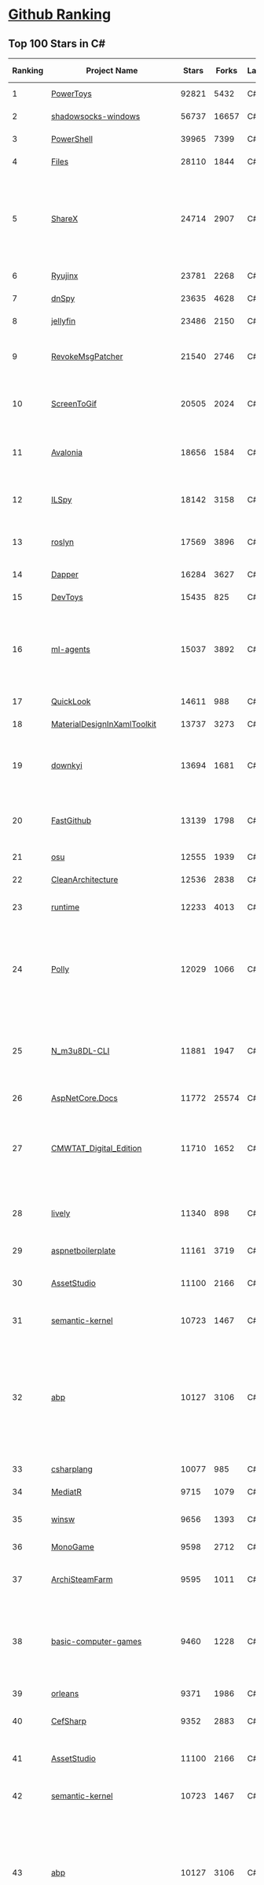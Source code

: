 [Github Ranking](../README.md)
==========

## Top 100 Stars in C\#

| Ranking | Project Name | Stars | Forks | Language | Open Issues | Description | Last Commit |
| ------- | ------------ | ----- | ----- | -------- | ----------- | ----------- | ----------- |
| 1 | [PowerToys](https://github.com/microsoft/PowerToys) | 92821 | 5432 | C# | 5143 | Windows system utilities to maximize productivity | 2023-07-09T06:30:10Z |
| 2 | [shadowsocks-windows](https://github.com/shadowsocks/shadowsocks-windows) | 56737 | 16657 | C# | 132 | A C# port of shadowsocks | 2023-04-19T22:26:37Z |
| 3 | [PowerShell](https://github.com/PowerShell/PowerShell) | 39965 | 7399 | C# | 3390 | PowerShell for every system! | 2023-07-08T19:18:36Z |
| 4 | [Files](https://github.com/files-community/Files) | 28110 | 1844 | C# | 437 | Building the best file manager experience for Windows | 2023-07-09T07:34:58Z |
| 5 | [ShareX](https://github.com/ShareX/ShareX) | 24714 | 2907 | C# | 561 | ShareX is a free and open source program that lets you capture or record any area of your screen and share it with a single press of a key. It also allows uploading images, text or other types of files to many supported destinations you can choose from. | 2023-07-07T15:35:59Z |
| 6 | [Ryujinx](https://github.com/Ryujinx/Ryujinx) | 23781 | 2268 | C# | 492 | Experimental Nintendo Switch Emulator written in C# | 2023-07-09T04:11:10Z |
| 7 | [dnSpy](https://github.com/dnSpy/dnSpy) | 23635 | 4628 | C# | 0 | .NET debugger and assembly editor | 2020-12-20T23:55:15Z |
| 8 | [jellyfin](https://github.com/jellyfin/jellyfin) | 23486 | 2150 | C# | 724 | The Free Software Media System | 2023-07-08T14:31:49Z |
| 9 | [RevokeMsgPatcher](https://github.com/huiyadanli/RevokeMsgPatcher) | 21540 | 2746 | C# | 38 | :trollface: A hex editor for WeChat/QQ/TIM - PC版微信/QQ/TIM防撤回补丁（我已经看到了，撤回也没用了） | 2023-05-13T04:10:51Z |
| 10 | [ScreenToGif](https://github.com/NickeManarin/ScreenToGif) | 20505 | 2024 | C# | 219 | 🎬 ScreenToGif allows you to record a selected area of your screen, edit and save it as a gif or video. | 2023-06-25T11:58:26Z |
| 11 | [Avalonia](https://github.com/AvaloniaUI/Avalonia) | 18656 | 1584 | C# | 1160 | Develop Desktop, Embedded, Mobile and WebAssembly apps with C# and XAML. The most popular .NET Foundation community project. | 2023-07-09T04:08:49Z |
| 12 | [ILSpy](https://github.com/icsharpcode/ILSpy) | 18142 | 3158 | C# | 195 | .NET Decompiler with support for PDB generation, ReadyToRun, Metadata (&more) - cross-platform! | 2023-07-04T04:39:42Z |
| 13 | [roslyn](https://github.com/dotnet/roslyn) | 17569 | 3896 | C# | 8207 | The Roslyn .NET compiler provides C# and Visual Basic languages with rich code analysis APIs. | 2023-07-09T05:27:21Z |
| 14 | [Dapper](https://github.com/DapperLib/Dapper) | 16284 | 3627 | C# | 377 | Dapper - a simple object mapper for .Net | 2023-07-08T15:44:00Z |
| 15 | [DevToys](https://github.com/veler/DevToys) | 15435 | 825 | C# | 180 | A Swiss Army knife for developers. | 2023-07-09T00:39:06Z |
| 16 | [ml-agents](https://github.com/Unity-Technologies/ml-agents) | 15037 | 3892 | C# | 139 | The Unity Machine Learning Agents Toolkit (ML-Agents) is an open-source project that enables games and simulations to serve as environments for training intelligent agents using deep reinforcement learning and imitation learning. | 2023-06-30T06:02:01Z |
| 17 | [QuickLook](https://github.com/QL-Win/QuickLook) | 14611 | 988 | C# | 392 | Bring macOS “Quick Look” feature to Windows | 2023-06-25T06:51:17Z |
| 18 | [MaterialDesignInXamlToolkit](https://github.com/MaterialDesignInXAML/MaterialDesignInXamlToolkit) | 13737 | 3273 | C# | 155 | Google's Material Design in XAML & WPF, for C# & VB.Net.  | 2023-07-03T01:05:30Z |
| 19 | [downkyi](https://github.com/leiurayer/downkyi) | 13694 | 1681 | C# | 392 | 哔哩下载姬downkyi，哔哩哔哩网站视频下载工具，支持批量下载，支持8K、HDR、杜比视界，提供工具箱（音视频提取、去水印等）。https://t.me/+7zeNbdkP0TEzODll | 2023-05-26T10:23:41Z |
| 20 | [FastGithub](https://github.com/dotnetcore/FastGithub) | 13139 | 1798 | C# | 133 | github加速神器，解决github打不开、用户头像无法加载、releases无法上传下载、git-clone、git-pull、git-push失败等问题 | 2023-05-12T16:38:00Z |
| 21 | [osu](https://github.com/ppy/osu) | 12555 | 1939 | C# | 1015 | rhythm is just a *click* away! | 2023-07-09T01:52:00Z |
| 22 | [CleanArchitecture](https://github.com/jasontaylordev/CleanArchitecture) | 12536 | 2838 | C# | 1 | Clean Architecture Solution Template for ASP.NET Core | 2023-07-09T04:44:17Z |
| 23 | [runtime](https://github.com/dotnet/runtime) | 12233 | 4013 | C# | 8328 | .NET is a cross-platform runtime for cloud, mobile, desktop, and IoT apps. | 2023-07-09T07:27:16Z |
| 24 | [Polly](https://github.com/App-vNext/Polly) | 12029 | 1066 | C# | 64 | Polly is a .NET resilience and transient-fault-handling library that allows developers to express policies such as Retry, Circuit Breaker, Timeout, Bulkhead Isolation, and Fallback in a fluent and thread-safe manner. From version 6.0.1, Polly targets .NET Standard 1.1 and 2.0+. | 2023-07-06T17:30:16Z |
| 25 | [N_m3u8DL-CLI](https://github.com/nilaoda/N_m3u8DL-CLI) | 11881 | 1947 | C# | 227 | [.NET] m3u8 downloader 开源的命令行m3u8/HLS/dash下载器，支持普通AES-128-CBC解密，多线程，自定义请求头等. 支持简体中文,繁体中文和英文. English Supported. | 2023-06-03T09:30:55Z |
| 26 | [AspNetCore.Docs](https://github.com/dotnet/AspNetCore.Docs) | 11772 | 25574 | C# | 408 | Documentation for ASP.NET Core | 2023-07-08T22:23:52Z |
| 27 | [CMWTAT_Digital_Edition](https://github.com/TGSAN/CMWTAT_Digital_Edition) | 11710 | 1652 | C# | 21 | CloudMoe Windows 10/11 Activation Toolkit get digital license, the best open source Win 10/11 activator in GitHub. GitHub 上最棒的开源 Win10/Win11 数字权利（数字许可证）激活工具！ | 2023-02-06T22:24:51Z |
| 28 | [lively](https://github.com/rocksdanister/lively) | 11340 | 898 | C# | 246 | Free and open-source software that allows users to set animated desktop wallpapers and screensavers powered by WinUI 3. | 2023-07-09T03:33:03Z |
| 29 | [aspnetboilerplate](https://github.com/aspnetboilerplate/aspnetboilerplate) | 11161 | 3719 | C# | 206 | ASP.NET Boilerplate - Web Application Framework | 2023-07-05T19:23:35Z |
| 30 | [AssetStudio](https://github.com/Perfare/AssetStudio) | 11100 | 2166 | C# | 177 | AssetStudio is a tool for exploring, extracting and exporting assets and assetbundles. | 2022-12-08T15:37:37Z |
| 31 | [semantic-kernel](https://github.com/microsoft/semantic-kernel) | 10723 | 1467 | C# | 211 | Integrate cutting-edge LLM technology quickly and easily into your apps | 2023-07-09T07:20:59Z |
| 32 | [abp](https://github.com/abpframework/abp) | 10127 | 3106 | C# | 557 | Open Source Web Application Framework for ASP.NET Core. Offers an opinionated architecture to build enterprise software solutions with best practices on top of the .NET and the ASP.NET Core platforms. Provides the fundamental infrastructure, production-ready startup templates, application modules, UI themes, tooling, guides and documentation. | 2023-07-09T07:32:26Z |
| 33 | [csharplang](https://github.com/dotnet/csharplang) | 10077 | 985 | C# | 427 | The official repo for the design of the C# programming language | 2023-07-07T20:54:08Z |
| 34 | [MediatR](https://github.com/jbogard/MediatR) | 9715 | 1079 | C# | 3 | Simple, unambitious mediator implementation in .NET | 2023-07-07T19:41:14Z |
| 35 | [winsw](https://github.com/winsw/winsw) | 9656 | 1393 | C# | 162 | A wrapper executable that can run any executable as a Windows service, in a permissive license. | 2023-06-30T09:46:40Z |
| 36 | [MonoGame](https://github.com/MonoGame/MonoGame) | 9598 | 2712 | C# | 714 | One framework for creating powerful cross-platform games. | 2023-06-09T14:33:18Z |
| 37 | [ArchiSteamFarm](https://github.com/JustArchiNET/ArchiSteamFarm) | 9595 | 1011 | C# | 1 | C# application with primary purpose of farming Steam cards from multiple accounts simultaneously. | 2023-07-09T02:29:03Z |
| 38 | [basic-computer-games](https://github.com/coding-horror/basic-computer-games) | 9460 | 1228 | C# | 12 | An updated version of the classic "Basic Computer Games" book, with well-written examples in a variety of common MEMORY SAFE, SCRIPTING programming languages. See https://coding-horror.github.io/basic-computer-games/ | 2023-07-08T19:46:28Z |
| 39 | [orleans](https://github.com/dotnet/orleans) | 9371 | 1986 | C# | 494 | Cloud Native application framework for .NET | 2023-07-08T11:25:46Z |
| 40 | [CefSharp](https://github.com/cefsharp/CefSharp) | 9352 | 2883 | C# | 47 | .NET (WPF and Windows Forms) bindings for the Chromium Embedded Framework | 2023-07-01T21:24:15Z |
| 41 | [AssetStudio](https://github.com/Perfare/AssetStudio) | 11100 | 2166 | C# | 177 | AssetStudio is a tool for exploring, extracting and exporting assets and assetbundles. | 2022-12-08T15:37:37Z |
| 42 | [semantic-kernel](https://github.com/microsoft/semantic-kernel) | 10723 | 1467 | C# | 211 | Integrate cutting-edge LLM technology quickly and easily into your apps | 2023-07-09T07:20:59Z |
| 43 | [abp](https://github.com/abpframework/abp) | 10127 | 3106 | C# | 557 | Open Source Web Application Framework for ASP.NET Core. Offers an opinionated architecture to build enterprise software solutions with best practices on top of the .NET and the ASP.NET Core platforms. Provides the fundamental infrastructure, production-ready startup templates, application modules, UI themes, tooling, guides and documentation. | 2023-07-09T07:32:26Z |
| 44 | [csharplang](https://github.com/dotnet/csharplang) | 10077 | 985 | C# | 427 | The official repo for the design of the C# programming language | 2023-07-07T20:54:08Z |
| 45 | [MediatR](https://github.com/jbogard/MediatR) | 9715 | 1079 | C# | 3 | Simple, unambitious mediator implementation in .NET | 2023-07-07T19:41:14Z |
| 46 | [ArchiSteamFarm](https://github.com/JustArchiNET/ArchiSteamFarm) | 9595 | 1011 | C# | 1 | C# application with primary purpose of farming Steam cards from multiple accounts simultaneously. | 2023-07-09T02:29:03Z |
| 47 | [AutoMapper](https://github.com/AutoMapper/AutoMapper) | 9423 | 1716 | C# | 0 | A convention-based object-object mapper in .NET.  | 2023-07-03T08:10:24Z |
| 48 | [Jackett](https://github.com/Jackett/Jackett) | 9382 | 1087 | C# | 187 | API Support for your favorite torrent trackers | 2023-07-09T05:56:49Z |
| 49 | [CefSharp](https://github.com/cefsharp/CefSharp) | 9352 | 2883 | C# | 47 | .NET (WPF and Windows Forms) bindings for the Chromium Embedded Framework | 2023-07-01T21:24:15Z |
| 50 | [choco](https://github.com/chocolatey/choco) | 9181 | 882 | C# | 750 | Chocolatey - the package manager for Windows | 2023-07-06T19:35:24Z |
| 51 | [RestSharp](https://github.com/restsharp/RestSharp) | 9146 | 2304 | C# | 21 | Simple REST and HTTP API Client for .NET | 2023-07-06T22:08:44Z |
| 52 | [BenchmarkDotNet](https://github.com/dotnet/BenchmarkDotNet) | 9138 | 889 | C# | 168 | Powerful .NET library for benchmarking | 2023-07-09T07:57:57Z |
| 53 | [duplicati](https://github.com/duplicati/duplicati) | 9036 | 824 | C# | 900 | Store securely encrypted backups in the cloud! | 2023-07-08T21:17:38Z |
| 54 | [eShopOnWeb](https://github.com/dotnet-architecture/eShopOnWeb) | 8985 | 4611 | C# | 6 | Sample ASP.NET Core 6.0 reference application, powered by Microsoft, demonstrating a layered application architecture with monolithic deployment model. Download the eBook PDF from docs folder. | 2023-07-05T14:27:12Z |
| 55 | [FluentTerminal](https://github.com/felixse/FluentTerminal) | 8941 | 450 | C# | 245 | A Terminal Emulator based on UWP and web technologies. | 2023-03-22T20:02:30Z |
| 56 | [SignalR](https://github.com/SignalR/SignalR) | 8922 | 2295 | C# | 29 | Incredibly simple real-time web for .NET | 2023-03-15T16:47:40Z |
| 57 | [Locale-Emulator](https://github.com/xupefei/Locale-Emulator) | 8811 | 747 | C# | 0 | Yet Another System Region and Language Simulator | 2022-04-15T09:55:46Z |
| 58 | [MahApps.Metro](https://github.com/MahApps/MahApps.Metro) | 8790 | 2428 | C# | 75 | A framework that allows developers to cobble together a better UI for their own WPF applications with minimal effort. | 2023-07-06T10:45:43Z |
| 59 | [Captura](https://github.com/MathewSachin/Captura) | 8640 | 1658 | C# | 109 | Capture Screen, Audio, Cursor, Mouse Clicks and Keystrokes | 2023-04-09T14:52:52Z |
| 60 | [modular-monolith-with-ddd](https://github.com/kgrzybek/modular-monolith-with-ddd) | 8617 | 1313 | C# | 41 | Full Modular Monolith application with Domain-Driven Design approach. | 2023-01-23T06:54:13Z |
| 61 | [Captura](https://github.com/MathewSachin/Captura) | 8640 | 1658 | C# | 109 | Capture Screen, Audio, Cursor, Mouse Clicks and Keystrokes | 2023-04-09T14:52:52Z |
| 62 | [modular-monolith-with-ddd](https://github.com/kgrzybek/modular-monolith-with-ddd) | 8617 | 1313 | C# | 41 | Full Modular Monolith application with Domain-Driven Design approach. | 2023-01-23T06:54:13Z |
| 63 | [machinelearning](https://github.com/dotnet/machinelearning) | 8488 | 1831 | C# | 800 | ML.NET is an open source and cross-platform machine learning framework for .NET. | 2023-07-07T22:22:02Z |
| 64 | [Hangfire](https://github.com/HangfireIO/Hangfire) | 8356 | 1606 | C# | 738 | An easy way to perform background job processing in .NET and .NET Core applications. No Windows Service or separate process required | 2023-07-04T10:02:29Z |
| 65 | [Terminal.Gui](https://github.com/gui-cs/Terminal.Gui) | 8345 | 615 | C# | 121 | Cross Platform Terminal UI toolkit for .NET | 2023-07-08T19:50:31Z |
| 66 | [FluentValidation](https://github.com/FluentValidation/FluentValidation) | 8244 | 1142 | C# | 3 | A popular .NET validation library for building strongly-typed validation rules. | 2023-07-04T17:38:09Z |
| 67 | [nopCommerce](https://github.com/nopSolutions/nopCommerce) | 8221 | 4707 | C# | 49 | ASP.NET Core eCommerce software. nopCommerce is a free and open-source shopping cart. | 2023-07-08T14:59:17Z |
| 68 | [Bili.Uwp](https://github.com/Richasy/Bili.Uwp) | 7941 | 511 | C# | 156 | 适用于新系统UI的哔哩 | 2023-06-18T14:50:55Z |
| 69 | [ContextMenuManager](https://github.com/BluePointLilac/ContextMenuManager) | 7937 | 450 | C# | 70 | 🖱️ 纯粹的Windows右键菜单管理程序 | 2023-04-13T01:18:12Z |
| 70 | [WeiXinMPSDK](https://github.com/JeffreySu/WeiXinMPSDK) | 7907 | 4311 | C# | 188 | 微信全平台 SDK Senparc.Weixin for C#，支持 .NET Framework 及 .NET Core、.NET 6.0、.NET 7.0。已支持微信公众号、小程序、小游戏、微信支付、企业微信/企业号、开放平台、JSSDK、微信周边等全平台。 WeChat SDK for C#. | 2023-07-09T07:43:59Z |
| 71 | [practical-aspnetcore](https://github.com/dodyg/practical-aspnetcore) | 7792 | 1035 | C# | 168 | Practical samples of ASP.NET Core 2.1, 2.2, 3.1, 5.0, 6.0, 7.0 and 8.0 preview 7 projects you can use. Readme contains explanations on all projects. | 2023-07-05T20:40:56Z |
| 72 | [uno](https://github.com/unoplatform/uno) | 7781 | 647 | C# | 1379 | Build Mobile, Desktop and WebAssembly apps with C# and XAML. Today. Open source and professionally supported. | 2023-07-08T16:10:05Z |
| 73 | [Radarr](https://github.com/Radarr/Radarr) | 7758 | 852 | C# | 361 | A fork of Sonarr to work with movies à la Couchpotato. | 2023-07-07T21:39:01Z |
| 74 | [Ocelot](https://github.com/ThreeMammals/Ocelot) | 7711 | 1566 | C# | 517 | dotnet 7.0 API Gateway | 2023-07-04T06:49:07Z |
| 75 | [Notepads](https://github.com/0x7c13/Notepads) | 7689 | 434 | C# | 288 | A modern, lightweight text editor with a minimalist design. | 2023-06-16T09:45:49Z |
| 76 | [mRemoteNG](https://github.com/mRemoteNG/mRemoteNG) | 7642 | 1366 | C# | 771 | mRemoteNG is the next generation of mRemote, open source, tabbed, multi-protocol, remote connections manager. | 2023-07-05T13:33:44Z |
| 77 | [Lean](https://github.com/QuantConnect/Lean) | 7597 | 2869 | C# | 199 | Lean Algorithmic Trading Engine by QuantConnect (Python, C#) | 2023-07-07T23:06:15Z |
| 78 | [LiteDB](https://github.com/mbdavid/LiteDB) | 7576 | 1141 | C# | 580 | LiteDB - A .NET NoSQL Document Store in a single data file - https://www.litedb.org | 2023-06-14T13:15:56Z |
| 79 | [ReactiveUI](https://github.com/reactiveui/ReactiveUI) | 7563 | 1124 | C# | 77 | An advanced, composable, functional reactive model-view-viewmodel framework for all .NET platforms that is inspired by functional reactive programming. ReactiveUI allows you to  abstract mutable state away from your user interfaces, express the idea around a feature in one readable place and improve the testability of your application. | 2023-07-08T14:24:56Z |
| 80 | [EarTrumpet](https://github.com/File-New-Project/EarTrumpet) | 7547 | 474 | C# | 39 | EarTrumpet - Volume Control for Windows | 2023-07-07T21:00:16Z |
| 81 | [Bulk-Crap-Uninstaller](https://github.com/Klocman/Bulk-Crap-Uninstaller) | 7112 | 405 | C# | 52 | Remove large amounts of unwanted applications quickly. | 2023-07-07T19:41:30Z |
| 82 | [gitextensions](https://github.com/gitextensions/gitextensions) | 7042 | 2056 | C# | 627 | Git Extensions is a standalone UI tool for managing git repositories. It also integrates with Windows Explorer and Microsoft Visual Studio (2015/2017/2019). | 2023-07-08T18:19:03Z |
| 83 | [Quasar](https://github.com/quasar/Quasar) | 6981 | 2222 | C# | 136 | Remote Administration Tool for Windows | 2023-03-12T16:28:35Z |
| 84 | [QuestPDF](https://github.com/QuestPDF/QuestPDF) | 6913 | 385 | C# | 147 | QuestPDF is a modern open-source .NET library for PDF document generation. Offering comprehensive layout engine powered by concise and discoverable C# Fluent API. Easily generate PDF reports, invoices, exports, etc. | 2023-07-06T20:42:23Z |
| 85 | [jynew](https://github.com/jynew/jynew) | 6904 | 1559 | C# | 33 | JinYongLegend-like RPG Game Framework with full Modding support | 2023-06-26T15:43:09Z |
| 86 | [Electron.NET](https://github.com/ElectronNET/Electron.NET) | 6808 | 694 | C# | 47 | :electron: Build cross platform desktop apps with ASP.NET Core (Razor Pages, MVC, Blazor). | 2023-06-20T12:45:41Z |
| 87 | [reverse-proxy](https://github.com/microsoft/reverse-proxy) | 6736 | 673 | C# | 142 | A toolkit for developing high-performance HTTP reverse proxy applications. | 2023-07-07T15:54:45Z |
| 88 | [OrchardCore](https://github.com/OrchardCMS/OrchardCore) | 6641 | 2182 | C# | 1237 | Orchard Core is an open-source modular and multi-tenant application framework built with ASP.NET Core, and a content management system (CMS) built on top of that framework. | 2023-07-09T05:15:04Z |
| 89 | [Dependencies](https://github.com/lucasg/Dependencies) | 6629 | 581 | C# | 86 | A rewrite of the old legacy software "depends.exe" in C# for Windows devs to troubleshoot dll load dependencies issues. | 2023-05-05T16:57:27Z |
| 90 | [ImageSharp](https://github.com/SixLabors/ImageSharp) | 6614 | 804 | C# | 45 | :camera: A modern, cross-platform, 2D Graphics library for .NET | 2023-07-06T02:16:40Z |
| 91 | [ShadowsocksR-Windows](https://github.com/HMBSbige/ShadowsocksR-Windows) | 6587 | 1120 | C# | 0 | Ship of Theseus | 2023-07-04T02:08:51Z |
| 92 | [UniRx](https://github.com/neuecc/UniRx) | 6526 | 849 | C# | 190 | Reactive Extensions for Unity | 2023-03-25T02:05:13Z |
| 93 | [AspNetCoreDiagnosticScenarios](https://github.com/davidfowl/AspNetCoreDiagnosticScenarios) | 6515 | 634 | C# | 23 | This repository has examples of broken patterns in ASP.NET Core applications | 2023-01-24T03:41:39Z |
| 94 | [Playnite](https://github.com/JosefNemec/Playnite) | 6442 | 412 | C# | 582 | Video game library manager with support for wide range of 3rd party libraries and game emulation support, providing one unified interface for your games. | 2023-07-06T08:22:19Z |
| 95 | [EverythingToolbar](https://github.com/srwi/EverythingToolbar) | 6440 | 326 | C# | 36 | Everything integration for the Windows taskbar. | 2023-07-07T23:56:06Z |
| 96 | [Entitas](https://github.com/sschmid/Entitas) | 6379 | 1078 | C# | 91 | Entitas is a super fast Entity Component System (ECS) Framework specifically made for C# and Unity | 2023-07-07T21:58:26Z |
| 97 | [wpf](https://github.com/dotnet/wpf) | 6378 | 1074 | C# | 930 | WPF is a .NET Core UI framework for building Windows desktop applications. | 2023-07-09T02:44:41Z |
| 98 | [optimizer](https://github.com/hellzerg/optimizer) | 6308 | 538 | C# | 6 | The finest Windows Optimizer | 2023-07-04T00:04:24Z |
| 99 | [imewlconverter](https://github.com/studyzy/imewlconverter) | 6242 | 590 | C# | 73 | ”深蓝词库转换“ 一款开源免费的输入法词库转换程序 | 2023-07-01T01:50:47Z |
| 100 | [clean-code-dotnet](https://github.com/thangchung/clean-code-dotnet) | 6215 | 976 | C# | 16 | :bathtub:  Clean Code concepts and tools adapted for .NET  | 2023-06-06T01:32:09Z |

